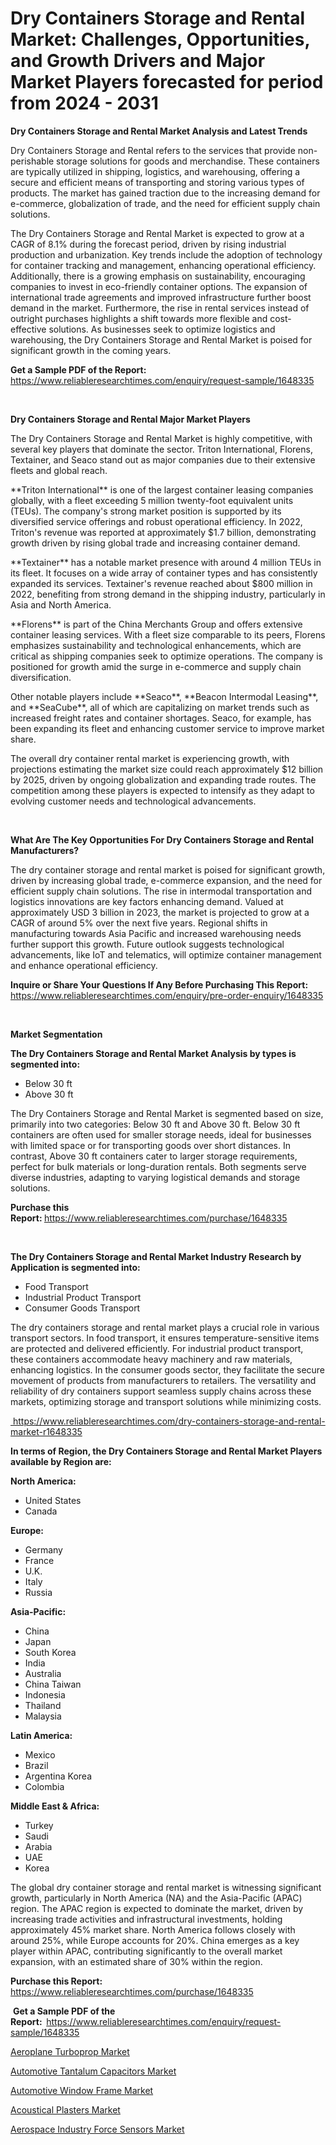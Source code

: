 <p><h1>Dry Containers Storage and Rental Market: Challenges, Opportunities, and Growth Drivers and Major Market Players forecasted for period from 2024 - 2031</h1></p><p><strong>Dry Containers Storage and Rental Market Analysis and Latest Trends</strong></p>
<p><p>Dry Containers Storage and Rental refers to the services that provide non-perishable storage solutions for goods and merchandise. These containers are typically utilized in shipping, logistics, and warehousing, offering a secure and efficient means of transporting and storing various types of products. The market has gained traction due to the increasing demand for e-commerce, globalization of trade, and the need for efficient supply chain solutions.</p><p>The Dry Containers Storage and Rental Market is expected to grow at a CAGR of 8.1% during the forecast period, driven by rising industrial production and urbanization. Key trends include the adoption of technology for container tracking and management, enhancing operational efficiency. Additionally, there is a growing emphasis on sustainability, encouraging companies to invest in eco-friendly container options. The expansion of international trade agreements and improved infrastructure further boost demand in the market. Furthermore, the rise in rental services instead of outright purchases highlights a shift towards more flexible and cost-effective solutions. As businesses seek to optimize logistics and warehousing, the Dry Containers Storage and Rental Market is poised for significant growth in the coming years.</p></p>
<p><strong>Get a Sample PDF of the Report:&nbsp;</strong> <a href="https://www.reliableresearchtimes.com/enquiry/request-sample/1648335?utm_campaign=1424&utm_medium=2&utm_source=Github&utm_content=ia&utm_term=14102024&utm_id=dry-containers-storage-and-rental">https://www.reliableresearchtimes.com/enquiry/request-sample/1648335</a></p>
<p>&nbsp;</p>
<p><strong>Dry Containers Storage and Rental Major Market Players</strong></p>
<p><p>The Dry Containers Storage and Rental Market is highly competitive, with several key players that dominate the sector. Triton International, Florens, Textainer, and Seaco stand out as major companies due to their extensive fleets and global reach. </p><p>**Triton International** is one of the largest container leasing companies globally, with a fleet exceeding 5 million twenty-foot equivalent units (TEUs). The company's strong market position is supported by its diversified service offerings and robust operational efficiency. In 2022, Triton's revenue was reported at approximately $1.7 billion, demonstrating growth driven by rising global trade and increasing container demand.</p><p>**Textainer** has a notable market presence with around 4 million TEUs in its fleet. It focuses on a wide array of container types and has consistently expanded its services. Textainer's revenue reached about $800 million in 2022, benefiting from strong demand in the shipping industry, particularly in Asia and North America.</p><p>**Florens** is part of the China Merchants Group and offers extensive container leasing services. With a fleet size comparable to its peers, Florens emphasizes sustainability and technological enhancements, which are critical as shipping companies seek to optimize operations. The company is positioned for growth amid the surge in e-commerce and supply chain diversification.</p><p>Other notable players include **Seaco**, **Beacon Intermodal Leasing**, and **SeaCube**, all of which are capitalizing on market trends such as increased freight rates and container shortages. Seaco, for example, has been expanding its fleet and enhancing customer service to improve market share.</p><p>The overall dry container rental market is experiencing growth, with projections estimating the market size could reach approximately $12 billion by 2025, driven by ongoing globalization and expanding trade routes. The competition among these players is expected to intensify as they adapt to evolving customer needs and technological advancements.</p></p>
<p>&nbsp;</p>
<p><strong>What Are The Key Opportunities For Dry Containers Storage and Rental Manufacturers?</strong></p>
<p><p>The dry container storage and rental market is poised for significant growth, driven by increasing global trade, e-commerce expansion, and the need for efficient supply chain solutions. The rise in intermodal transportation and logistics innovations are key factors enhancing demand. Valued at approximately USD 3 billion in 2023, the market is projected to grow at a CAGR of around 5% over the next five years. Regional shifts in manufacturing towards Asia Pacific and increased warehousing needs further support this growth. Future outlook suggests technological advancements, like IoT and telematics, will optimize container management and enhance operational efficiency.</p></p>
<p><strong>Inquire or Share Your Questions If Any Before Purchasing This Report:</strong> <a href="https://www.reliableresearchtimes.com/enquiry/pre-order-enquiry/1648335?utm_campaign=1424&utm_medium=2&utm_source=Github&utm_content=ia&utm_term=14102024&utm_id=dry-containers-storage-and-rental">https://www.reliableresearchtimes.com/enquiry/pre-order-enquiry/1648335</a></p>
<p>&nbsp;</p>
<p><strong>Market Segmentation</strong></p>
<p><strong>The Dry Containers Storage and Rental Market Analysis by types is segmented into:</strong></p>
<p><ul><li>Below 30 ft</li><li>Above 30 ft</li></ul></p>
<p><p>The Dry Containers Storage and Rental Market is segmented based on size, primarily into two categories: Below 30 ft and Above 30 ft. Below 30 ft containers are often used for smaller storage needs, ideal for businesses with limited space or for transporting goods over short distances. In contrast, Above 30 ft containers cater to larger storage requirements, perfect for bulk materials or long-duration rentals. Both segments serve diverse industries, adapting to varying logistical demands and storage solutions.</p></p>
<p><strong>Purchase this Report:&nbsp;</strong><a href="https://www.reliableresearchtimes.com/purchase/1648335?utm_campaign=1424&utm_medium=2&utm_source=Github&utm_content=ia&utm_term=14102024&utm_id=dry-containers-storage-and-rental">https://www.reliableresearchtimes.com/purchase/1648335</a></p>
<p>&nbsp;</p>
<p><strong>The Dry Containers Storage and Rental Market Industry Research by Application is segmented into:</strong></p>
<p><ul><li>Food Transport</li><li>Industrial Product Transport</li><li>Consumer Goods Transport</li></ul></p>
<p><p>The dry containers storage and rental market plays a crucial role in various transport sectors. In food transport, it ensures temperature-sensitive items are protected and delivered efficiently. For industrial product transport, these containers accommodate heavy machinery and raw materials, enhancing logistics. In the consumer goods sector, they facilitate the secure movement of products from manufacturers to retailers. The versatility and reliability of dry containers support seamless supply chains across these markets, optimizing storage and transport solutions while minimizing costs.</p></p>
<p><a href="https://www.reliableresearchtimes.com/dry-containers-storage-and-rental-market-r1648335?utm_campaign=1424&utm_medium=2&utm_source=Github&utm_content=ia&utm_term=14102024&utm_id=dry-containers-storage-and-rental">&nbsp;https://www.reliableresearchtimes.com/dry-containers-storage-and-rental-market-r1648335</a></p>
<p><strong>In terms of Region, the Dry Containers Storage and Rental Market Players available by Region are:</strong></p>
<p>
    <p> <strong> North America: </strong>
        <ul>
            <li>United States</li>
            <li>Canada</li>
        </ul>
        </p> 
    <p> <strong> Europe: </strong>
        <ul>
            <li>Germany</li>
            <li>France</li>
            <li>U.K.</li>
            <li>Italy</li>
            <li>Russia</li>
        </ul>
        </p> 
    <p> <strong> Asia-Pacific: </strong>
        <ul>
            <li>China</li>
            <li>Japan</li>
            <li>South Korea</li>
            <li>India</li>
            <li>Australia</li>
            <li>China Taiwan</li>
            <li>Indonesia</li>
            <li>Thailand</li>
            <li>Malaysia</li>
        </ul>
        </p> 
    <p> <strong> Latin America: </strong>
        <ul>
            <li>Mexico</li>
            <li>Brazil</li>
            <li>Argentina Korea</li>
            <li>Colombia</li>
        </ul>
        </p> 
    <p> <strong> Middle East & Africa: </strong>
        <ul>
            <li>Turkey</li>
            <li>Saudi</li>
            <li>Arabia</li>
            <li>UAE</li>
            <li>Korea</li>
        </ul>
    </p>
    </p>
<p><p>The global dry container storage and rental market is witnessing significant growth, particularly in North America (NA) and the Asia-Pacific (APAC) region. The APAC region is expected to dominate the market, driven by increasing trade activities and infrastructural investments, holding approximately 45% market share. North America follows closely with around 25%, while Europe accounts for 20%. China emerges as a key player within APAC, contributing significantly to the overall market expansion, with an estimated share of 30% within the region.</p></p>
<p><strong>Purchase this Report: </strong><a href="https://www.reliableresearchtimes.com/purchase/1648335?utm_campaign=1424&utm_medium=2&utm_source=Github&utm_content=ia&utm_term=14102024&utm_id=dry-containers-storage-and-rental">https://www.reliableresearchtimes.com/purchase/1648335</a></p>
<p>&nbsp;<strong>Get a Sample PDF of the Report:&nbsp;&nbsp;</strong><a href="https://www.reliableresearchtimes.com/enquiry/request-sample/1648335?utm_campaign=1424&utm_medium=2&utm_source=Github&utm_content=ia&utm_term=14102024&utm_id=dry-containers-storage-and-rental">https://www.reliableresearchtimes.com/enquiry/request-sample/1648335</a></p>
<p><strong></strong></p>
<p><p><a href="https://www.linkedin.com/pulse/navigating-aeroplane-turboprop-market-expert-analysis-forecast-l424c?trk=public_post_embed_feed-article-content&utm_campaign=1424&utm_medium=2&utm_source=Github&utm_content=ia&utm_term=14102024&utm_id=dry-containers-storage-and-rental">Aeroplane Turboprop Market</a></p><p><a href="https://www.linkedin.com/pulse/pulse-automotive-tantalum-capacitors-rhythms-change-market-fokge?trk=public_post_embed_feed-article-content&utm_campaign=1424&utm_medium=2&utm_source=Github&utm_content=ia&utm_term=14102024&utm_id=dry-containers-storage-and-rental">Automotive Tantalum Capacitors Market</a></p><p><a href="https://www.linkedin.com/pulse/global-automotive-window-frame-market-product-types-applications-mmrhc?trk=public_post_embed_feed-article-content&utm_campaign=1424&utm_medium=2&utm_source=Github&utm_content=ia&utm_term=14102024&utm_id=dry-containers-storage-and-rental">Automotive Window Frame Market</a></p><p><a href="https://www.linkedin.com/pulse/global-acoustical-plasters-market-exploring-share-tnzwe?trk=public_post_embed_feed-article-content&utm_campaign=1424&utm_medium=2&utm_source=Github&utm_content=ia&utm_term=14102024&utm_id=dry-containers-storage-and-rental">Acoustical Plasters Market</a></p><p><a href="https://www.linkedin.com/pulse/exploring-aerospace-industry-force-sensors-market-dynamics-revenue-sjgfc?trk=public_post_embed_feed-article-content&utm_campaign=1424&utm_medium=2&utm_source=Github&utm_content=ia&utm_term=14102024&utm_id=dry-containers-storage-and-rental">Aerospace Industry Force Sensors Market</a></p></p>